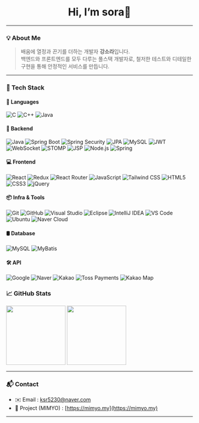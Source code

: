 <h1 align="center"> Hi, I’m sora👋</h1>

---

### 💡 About Me

> 배움에 열정과 끈기를 더하는 개발자 **강소라**입니다.  
> 백엔드와 프론트엔드를 모두 다루는 풀스택 개발자로,
> 철저한 테스트와 디테일한 구현을 통해 안정적인 서비스를 만듭니다.

---

### 🧠 Tech Stack

#### 🧾 Languages
![C](https://img.shields.io/badge/C-%2300599C.svg?style=for-the-badge&logo=c&logoColor=white)
![C++](https://img.shields.io/badge/C++-%2300599C.svg?style=for-the-badge&logo=c%2B%2B&logoColor=white)
![Java](https://img.shields.io/badge/java-%23ED8B00.svg?style=for-the-badge&logo=java&logoColor=white)
<!--![Python](https://img.shields.io/badge/Python-000000?style=for-the-badge&logo=Python&logoColor=white)-->

#### 🚀 Backend
![Java](https://img.shields.io/badge/java-%23ED8B00.svg?style=for-the-badge&logo=java&logoColor=white)
![Spring Boot](https://img.shields.io/badge/Spring_Boot-6DB33F?style=for-the-badge&logo=springboot&logoColor=white)
![Spring Security](https://img.shields.io/badge/Spring_Security-6DB33F?style=for-the-badge&logo=springsecurity&logoColor=white)
![JPA](https://img.shields.io/badge/JPA-%23007ACC.svg?style=for-the-badge&logo=hibernate&logoColor=white)
![MySQL](https://img.shields.io/badge/mysql-%2300f.svg?style=for-the-badge&logo=mysql&logoColor=white)
![JWT](https://img.shields.io/badge/JWT-black?style=for-the-badge&logo=JSON%20web%20tokens)
![WebSocket](https://img.shields.io/badge/WebSocket-004880?style=for-the-badge&logo=websockets&logoColor=white)
![STOMP](https://img.shields.io/badge/STOMP-%23F29111.svg?style=for-the-badge&logo=stomp&logoColor=white)
![JSP](https://img.shields.io/badge/JSP-%23F7DF1E.svg?style=for-the-badge&logo=java&logoColor=black)
![Node.js](https://img.shields.io/badge/Node.js-339933.svg?style=for-the-badge&logo=node.js&logoColor=white)
![Spring](https://img.shields.io/badge/Spring-6DB33F.svg?style=for-the-badge&logo=spring&logoColor=white)

#### 💻 Frontend
![React](https://img.shields.io/badge/react-%2320232a.svg?style=for-the-badge&logo=react&logoColor=%2361DAFB)
![Redux](https://img.shields.io/badge/redux-%23593d88.svg?style=for-the-badge&logo=redux&logoColor=white)
![React Router](https://img.shields.io/badge/React_Router-CA4245?style=for-the-badge&logo=react-router&logoColor=white)
![JavaScript](https://img.shields.io/badge/javascript-%23323330.svg?style=for-the-badge&logo=javascript&logoColor=%23F7DF1E)
![Tailwind CSS](https://img.shields.io/badge/tailwindcss-06B6D4.svg?style=for-the-badge&logo=tailwind-css&logoColor=white)
![HTML5](https://img.shields.io/badge/HTML5-E34F26.svg?style=for-the-badge&logo=html5&logoColor=white)
![CSS3](https://img.shields.io/badge/CSS3-1572B6.svg?style=for-the-badge&logo=css3&logoColor=white)
![jQuery](https://img.shields.io/badge/jQuery-0769AD.svg?style=for-the-badge&logo=jquery&logoColor=white)

#### 📦 Infra & Tools
![Git](https://img.shields.io/badge/git-%23F05033.svg?style=for-the-badge&logo=git&logoColor=white)
![GitHub](https://img.shields.io/badge/github-%23121011.svg?style=for-the-badge&logo=github&logoColor=white)
![Visual Studio](https://img.shields.io/badge/Visual%20Studio-5C2D91.svg?style=for-the-badge&logo=visual-studio&logoColor=white)
![Eclipse](https://img.shields.io/badge/Eclipse-FE7A16.svg?style=for-the-badge&logo=Eclipse&logoColor=white)
![IntelliJ IDEA](https://img.shields.io/badge/IntelliJ_IDEA-000000.svg?style=for-the-badge&logo=intellij-idea&logoColor=white)
![VS Code](https://img.shields.io/badge/VS%20Code-0078d7.svg?style=for-the-badge&logo=visual-studio-code&logoColor=white)
![Ubuntu](https://img.shields.io/badge/ubuntu-E95420.svg?style=for-the-badge&logo=ubuntu&logoColor=white)
![Naver Cloud](https://img.shields.io/badge/naver%20cloud-03C75A?style=for-the-badge&logoColor=white)

#### 🛢️ Database
![MySQL](https://img.shields.io/badge/mysql-%2300f.svg?style=for-the-badge&logo=mysql&logoColor=white)
![MyBatis](https://img.shields.io/badge/MyBatis-DB0000.svg?style=for-the-badge&logo=MyBatis&logoColor=white)

#### 🛠️ API
![Google](https://img.shields.io/badge/Google-4285F4.svg?style=for-the-badge&logo=google&logoColor=white)
![Naver](https://img.shields.io/badge/Naver-03C75A.svg?style=for-the-badge&logo=naver&logoColor=white)
![Kakao](https://img.shields.io/badge/Kakao-FFCD00.svg?style=for-the-badge&logo=kakao&logoColor=black)
![Toss Payments](https://img.shields.io/badge/Toss_Payments-0064FF.svg?style=for-the-badge&logo=toss&logoColor=white)
![Kakao Map](https://img.shields.io/badge/Kakao_Map-FFCD00.svg?style=for-the-badge&logo=kakaotalk&logoColor=black)

### 📈 GitHub Stats
<p>
  <img src="https://github-readme-stats.vercel.app/api?username=kangsora0102&show_icons=true&theme=one_dark_pro" height="160px"/>
  <img src="https://github-readme-stats.vercel.app/api/top-langs/?username=kangsora0102&layout=compact&theme=one_dark_pro" height="160px"/>
</p>

---

### 📬 Contact

- ✉️ Email : ksr5230@naver.com
- 🧵 Project (MIMYO) : [https://mimyo.my](https://mimyo.my)

---
